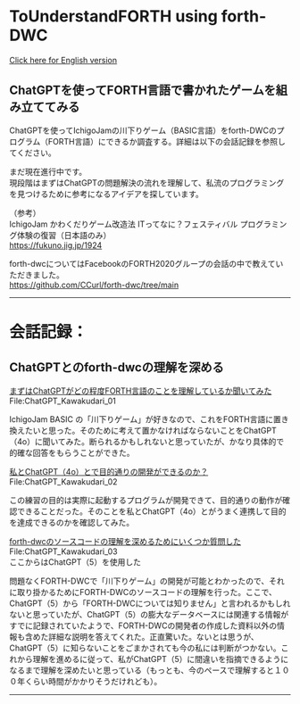 # ToUnderstandFORTH using forth-DWC  
[ Click here for English version](README_ENG.md)   
  
## ChatGPTを使ってFORTH言語で書かれたゲームを組み立ててみる<br/>
ChatGPTを使ってIchigoJamの川下りゲーム（BASIC言語）をforth-DWCのプログラム（FORTH言語）にできるか調査する。詳細は以下の会話記録を参照してください。  
  
まだ現在進行中です。  
現段階はまずはChatGPTの問題解決の流れを理解して、私流のプログラミングを見つけるために参考になるアイデアを探しています。  
  
（参考）  
IchigoJam かわくだりゲーム改造法 ITってなに？フェスティバル プログラミング体験の復習（日本語のみ）  
https://fukuno.jig.jp/1924  
  
forth-dwcについてはFacebookのFORTH2020グループの会話の中で教えていただきました。  
https://github.com/CCurl/forth-dwc/tree/main  
  
---
  
# 会話記録：  
  
## ChatGPTとのforth-dwcの理解を深める  
  
[ まずはChatGPTがどの程度FORTH言語のことを理解しているか聞いてみた ](ChatGPT_Kawakudari_01.MD)  
  File:ChatGPT_Kawakudari_01  
  
  IchigoJam BASIC の「川下りゲーム」が好きなので、これをFORTH言語に置き換えたいと思った。そのために考えて置かなければならないことをChatGPT（4o）に聞いてみた。断られるかもしれないと思っていたが、かなり具体的で的確な回答をもらうことができた。
  
[ 私とChatGPT（4o）とで目的通りの開発ができるのか？ ](ChatGPT_Kawakudari_02b.MD)  
  File:ChatGPT_Kawakudari_02  
  
  この練習の目的は実際に起動するプログラムが開発できて、目的通りの動作が確認できることだった。そのことを私とChatGPT（4o）とがうまく連携して目的を達成できるのかを確認してみた。
  
  
[ forth-dwcのソースコードの理解を深めるためにいくつか質問した ](ChatGPT_Kawakudari_03.MD)  
  File:ChatGPT_Kawakudari_03  
  ここからはChatGPT（5）を使用した  
  
  問題なくFORTH-DWCで「川下りゲーム」の開発が可能とわかったので、それに取り掛かるためにFORTH-DWCのソースコードの理解を行った。ここで、ChatGPT（5）から「FORTH-DWCについては知りません」と言われるかもしれないと思っていたが、ChatGPT（5）の膨大なデータベースには関連する情報がすでに記録されていたようで、FORTH-DWCの開発者の作成した資料以外の情報も含めた詳細な説明を答えてくれた。正直驚いた。ないとは思うが、ChatGPT（5）に知らないことをごまかされても今の私には判断がつかない。これから理解を進めるに従って、私がChatGPT（5）に間違いを指摘できるようになるまで理解を深めたいと思っている（もっとも、今のペースで理解すると１００年くらい時間がかかりそうだけれども）。
  
---
  




